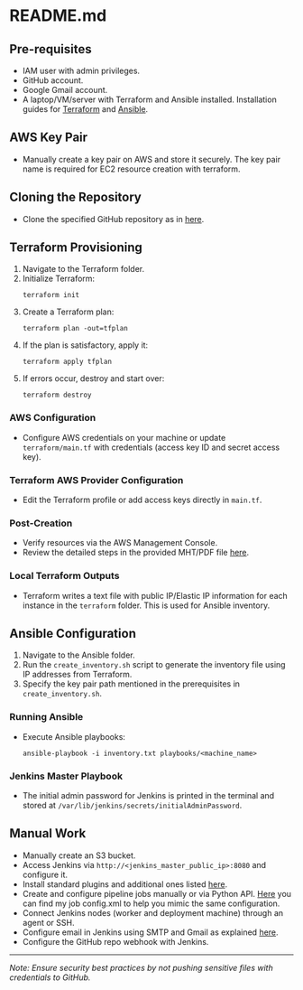 
# README.md

## Pre-requisites

- IAM user with admin privileges.
- GitHub account.
- Google Gmail account.
- A laptop/VM/server with Terraform and Ansible installed. Installation guides for [Terraform](https://developer.hashicorp.com/terraform/tutorials/aws-get-started/install-cli) and [Ansible](https://docs.ansible.com/ansible/latest/installation_guide/intro_installation.html).

## AWS Key Pair

- Manually create a key pair on AWS and store it securely. The key pair name is required for EC2 resource creation with terraform.

## Cloning the Repository

- Clone the specified GitHub repository as in [here](https://github.com/dalia-anwar/weather-app-CICD).

## Terraform Provisioning

1. Navigate to the Terraform folder.
2. Initialize Terraform:
   ```
   terraform init
   ```
3. Create a Terraform plan:
   ```
   terraform plan -out=tfplan
   ```
4. If the plan is satisfactory, apply it:
   ```
   terraform apply tfplan
   ```
5. If errors occur, destroy and start over:
   ```
   terraform destroy
   ```

### AWS Configuration

- Configure AWS credentials on your machine or update `terraform/main.tf` with credentials (access key ID and secret access key).

### Terraform AWS Provider Configuration

- Edit the Terraform profile or add access keys directly in `main.tf`.

### Post-Creation

- Verify resources via the AWS Management Console.
- Review the detailed steps in the provided MHT/PDF file [here](https://drive.google.com/drive/folders/1foNaczyDi9uPQdfVDf01fW9ncG9OauQ5?usp=drive_link).

### Local Terraform Outputs

- Terraform writes a text file with public IP/Elastic IP information for each instance in the `terraform` folder. This is used for Ansible inventory.

## Ansible Configuration

1. Navigate to the Ansible folder.
2. Run the `create_inventory.sh` script to generate the inventory file using IP addresses from Terraform.
3. Specify the key pair path mentioned in the prerequisites in `create_inventory.sh`.

### Running Ansible

- Execute Ansible playbooks:
  ```
  ansible-playbook -i inventory.txt playbooks/<machine_name>
  ```

### Jenkins Master Playbook

- The initial admin password for Jenkins is printed in the terminal and stored at `/var/lib/jenkins/secrets/initialAdminPassword`.

## Manual Work

- Manually create an S3 bucket.
- Access Jenkins via `http://<jenkins_master_public_ip>:8080` and configure it.
- Install standard plugins and additional ones listed [here](https://docs.google.com/document/d/1m6OFq_eRI0ggCuYOnPaOhrU6WAhWR4_600HTkHYhhvA/edit).
- Create and configure pipeline jobs manually or via Python API. [Here](https://drive.google.com/file/d/1EoSKe9Xd3byXluw6GpMdETuZEmwhpOdo/view?usp=sharing) you can find my job config.xml to help you mimic the same configuration.
- Connect Jenkins nodes (worker and deployment machine) through an agent or SSH.
- Configure email in Jenkins using SMTP and Gmail as explained [here](https://veeevek.medium.com/configuring-email-server-in-jenkins-using-smtp-gmail-e68955986029).
- Configure the GitHub repo webhook with Jenkins.

---

*Note: Ensure security best practices by not pushing sensitive files with credentials to GitHub.*
####

